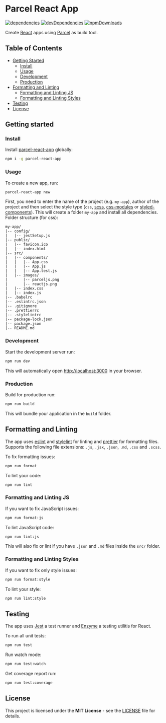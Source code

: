 # Parcel React App

[![dependencies](https://img.shields.io/david/miljan-fsd/parcel-react-app.svg)](https://david-dm.org/miljan-fsd/parcel-react-app) [![devDependencies](https://img.shields.io/david/dev/miljan-fsd/parcel-react-app.svg)](https://david-dm.org/miljan-fsd/parcel-react-app?type=dev) [![npmDownloads](https://img.shields.io/npm/dt/parcel-react-app.svg?style=flat)](https://www.npmjs.com/package/parcel-react-app)

Create [React](https://github.com/facebook/react) apps using [Parcel](https://github.com/parcel-bundler/parcel) as build tool.

## Table of Contents

* [Getting Started](#getting-started)
  * [Install](#install)
  * [Usage](#usage)
  * [Development](#development)
  * [Production](#production)
* [Formatting and Linting](#formatting-and-linting)
  * [Formatting and Linting JS](#formatting-and-linting-js)
  * [Formatting and Linting Styles](#formatting-and-linting-styles)
* [Testing](#testing)
* [License](#license)

## Getting started

### Install

Install [parcel-react-app](https://www.npmjs.com/package/parcel-react-app) globally:

```bash
npm i -g parcel-react-app
```

### Usage

To create a new app, run:

```bash
parcel-react-app new
```

First, you need to enter the name of the project (e.g. `my-app`), author of the project and then select the style type (`css`, [scss](https://github.com/sass/node-sass), [css-modules](https://github.com/css-modules/css-modules) or [styled-components](https://github.com/styled-components/styled-components)). This will create a folder `my-app` and install all dependencies. Folder structure (for css):

```
my-app/
|-- config/
|   |-- jestSetup.js
|-- public/
|   |-- favicon.ico
|   |-- index.html
|-- src/
|   |-- components/
|   |   |-- App.css
|   |   |-- App.js
|   |   |-- App.test.js
|   |-- images/
|       |-- parceljs.png
|       |-- reactjs.png
|   |-- index.css
|   |-- index.js
|-- .babelrc
|-- .eslintrc.json
|-- .gitignore
|-- .prettierrc
|-- .stylelintrc
|-- package-lock.json
|-- package.json
|-- README.md
```

### Development

Start the development server run:

```bash
npm run dev
```

This will automatically open [http://localhost:3000](http://localhost:3000) in your browser.

### Production

Build for production run:

```bash
npm run build
```

This will bundle your application in the `build` folder.

## Formatting and Linting

The app uses [eslint](https://github.com/eslint/eslint) and [stylelint](https://github.com/stylelint/stylelint) for linting and [prettier](https://github.com/prettier/prettier) for formatting files. Supports the following file extensions: `.js`, `.jsx`, `.json`, `.md`, `.css` and `.scss`.

To fix formatting issues:

```bash
npm run format
```

To lint your code:

```bash
npm run lint
```

### Formatting and Linting JS

If you want to fix JavaScript issues:

```bash
npm run format:js
```

To lint JavaScript code:

```bash
npm run lint:js
```

This will also fix or lint if you have `.json` and `.md` files inside the `src/` folder.

### Formatting and Linting Styles

If you want to fix only style issues:

```bash
npm run format:style
```

To lint your style:

```bash
npm run lint:style
```

## Testing

The app uses [Jest](https://github.com/facebook/jest) a test runner and [Enzyme](https://github.com/airbnb/enzyme) a testing utilitis for React.

To run all unit tests:

```bash
npm run test
```

Run watch mode:

```bash
npm run test:watch
```

Get coverage report run:

```bash
npm run test:coverage
```

## License

This project is licensed under the **MIT License** - see the [LICENSE](https://github.com/miljan-fsd/parcel-react-app/blob/master/LICENSE) file for details.

